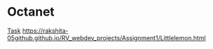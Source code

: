 # Octanet
[Task](https://rakshita-09.github.io/Octanet/InteriorProject.html)
https://rakshita-05github.github.io/RV_webdev_projects/Assignment1/Littlelemon.html
